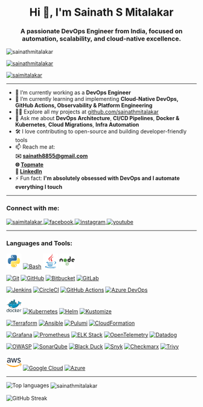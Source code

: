 <h1 align="center">Hi 👋, I'm Sainath S Mitalakar</h1>
<h3 align="center">A passionate DevOps Engineer from India, focused on automation, scalability, and cloud-native excellence.</h3>

<p align="left">
  <img src="https://komarev.com/ghpvc/?username=sainathmitalakar&label=Profile%20views&color=0e75b6&style=flat" alt="sainathmitalakar" />
</p>

<p align="left">
  <a href="https://github.com/ryo-ma/github-profile-trophy">
    <img src="https://github-profile-trophy.vercel.app/?username=sainathmitalakar" alt="sainathmitalakar" />
  </a>
</p>

<p align="left">
  <a href="https://twitter.com/saimitalakar" target="blank">
    <img src="https://img.shields.io/twitter/follow/saimitalakar?logo=twitter&style=for-the-badge" alt="saimitalakar" />
  </a>
</p>

---

- 🔭 I’m currently working as a **DevOps Engineer**  
- 🌱 I’m currently learning and implementing **Cloud-Native DevOps, GitHub Actions, Observability & Platform Engineering**
- 👨‍💻 Explore all my projects at [github.com/sainathmitalakar](https://github.com/sainathmitalakar)
- 💬 Ask me about **DevOps Architecture**, **CI/CD Pipelines**, **Docker & Kubernetes**, **Cloud Migrations**, **Infra Automation**
- 🛠️ I love contributing to open-source and building developer-friendly tools
- 📫 Reach me at:  
  **✉️ sainath8855@gmail.com**  
  **🌐 [Topmate](https://topmate.io/sainathmitalakar)**  
  **💼 [LinkedIn](https://www.linkedin.com/in/sainathmitalakar/)**  
- ⚡ Fun fact: **I'm absolutely obsessed with DevOps and I automate everything I touch**

---

<h3 align="left">Connect with me:</h3>
<p align="left">
  <a href="https://twitter.com/saimitalakar" target="blank">
    <img align="center" src="https://raw.githubusercontent.com/rahuldkjain/github-profile-readme-generator/master/src/images/icons/Social/twitter.svg" alt="saimitalakar" height="30" width="40" />
  </a>
  <a href="https://fb.com/sainath shivajirao mitalakar" target="blank">
    <img align="center" src="https://raw.githubusercontent.com/rahuldkjain/github-profile-readme-generator/master/src/images/icons/Social/facebook.svg" alt="facebook" height="30" width="40" />
  </a>
  <a href="https://instagram.com/sainathmitalakar_27" target="blank">
    <img align="center" src="https://raw.githubusercontent.com/rahuldkjain/github-profile-readme-generator/master/src/images/icons/Social/instagram.svg" alt="instagram" height="30" width="40" />
  </a>
  <a href="https://www.youtube.com/c/sainath mitalakar" target="blank">
    <img align="center" src="https://raw.githubusercontent.com/rahuldkjain/github-profile-readme-generator/master/src/images/icons/Social/youtube.svg" alt="youtube" height="30" width="40" />
  </a>
</p>

---

<h3 align="left">Languages and Tools:</h3>
<p align="left">
  <!-- Programming & Scripting -->
  <a href="https://www.python.org/" target="_blank"><img src="https://raw.githubusercontent.com/devicons/devicon/master/icons/python/python-original.svg" alt="Python" width="40" height="40"/></a>
  <a href="https://www.gnu.org/software/bash/" target="_blank"><img src="https://www.vectorlogo.zone/logos/gnu_bash/gnu_bash-icon.svg" alt="Bash" width="40" height="40"/></a>
  <a href="https://www.java.com/" target="_blank"><img src="https://raw.githubusercontent.com/devicons/devicon/master/icons/java/java-original.svg" alt="Java" width="40" height="40"/></a>
  <a href="https://nodejs.org/" target="_blank"><img src="https://raw.githubusercontent.com/devicons/devicon/master/icons/nodejs/nodejs-original-wordmark.svg" alt="Node.js" width="40" height="40"/></a>

  <!-- Source Control -->
  <a href="https://git-scm.com/" target="_blank"><img src="https://www.vectorlogo.zone/logos/git-scm/git-scm-icon.svg" alt="Git" width="40" height="40"/></a>
  <a href="https://github.com/" target="_blank"><img src="https://github.githubassets.com/images/modules/logos_page/GitHub-Mark.png" alt="GitHub" width="40" height="40"/></a>
  <a href="https://bitbucket.org/" target="_blank"><img src="https://www.vectorlogo.zone/logos/bitbucket/bitbucket-icon.svg" alt="Bitbucket" width="40" height="40"/></a>
  <a href="https://about.gitlab.com/" target="_blank"><img src="https://www.vectorlogo.zone/logos/gitlab/gitlab-icon.svg" alt="GitLab" width="40" height="40"/></a>

  <!-- CI/CD -->
  <a href="https://www.jenkins.io/" target="_blank"><img src="https://www.vectorlogo.zone/logos/jenkins/jenkins-icon.svg" alt="Jenkins" width="40" height="40"/></a>
  <a href="https://circleci.com/" target="_blank"><img src="https://www.vectorlogo.zone/logos/circleci/circleci-icon.svg" alt="CircleCI" width="40" height="40"/></a>
  <a href="https://github.com/features/actions" target="_blank"><img src="https://avatars.githubusercontent.com/u/44036562?s=200&v=4" alt="GitHub Actions" width="40" height="40"/></a>
  <a href="https://azure.microsoft.com/en-us/services/devops/" target="_blank"><img src="https://www.vectorlogo.zone/logos/microsoft_azure/microsoft_azure-icon.svg" alt="Azure DevOps" width="40" height="40"/></a>

  <!-- Containers & Orchestration -->
  <a href="https://www.docker.com/" target="_blank"><img src="https://raw.githubusercontent.com/devicons/devicon/master/icons/docker/docker-original-wordmark.svg" alt="Docker" width="40" height="40"/></a>
  <a href="https://kubernetes.io/" target="_blank"><img src="https://www.vectorlogo.zone/logos/kubernetes/kubernetes-icon.svg" alt="Kubernetes" width="40" height="40"/></a>
  <a href="https://helm.sh/" target="_blank"><img src="https://www.vectorlogo.zone/logos/helmsh/helmsh-icon.svg" alt="Helm" width="40" height="40"/></a>
  <a href="https://kustomize.io/" target="_blank"><img src="https://avatars.githubusercontent.com/u/44410229?s=200&v=4" alt="Kustomize" width="40" height="40"/></a>

  <!-- Infrastructure as Code -->
  <a href="https://www.terraform.io/" target="_blank"><img src="https://www.vectorlogo.zone/logos/hashicorp_terraform/hashicorp_terraform-icon.svg" alt="Terraform" width="40" height="40"/></a>
  <a href="https://www.ansible.com/" target="_blank"><img src="https://www.vectorlogo.zone/logos/ansible/ansible-icon.svg" alt="Ansible" width="40" height="40"/></a>
  <a href="https://www.pulumi.com/" target="_blank"><img src="https://avatars.githubusercontent.com/u/33043857?s=200&v=4" alt="Pulumi" width="40" height="40"/></a>
  <a href="https://aws.amazon.com/cloudformation/" target="_blank"><img src="https://www.vectorlogo.zone/logos/amazon_cloudformation/amazon_cloudformation-icon.svg" alt="CloudFormation" width="40" height="40"/></a>

  <!-- Monitoring & Observability -->
  <a href="https://grafana.com/" target="_blank"><img src="https://www.vectorlogo.zone/logos/grafana/grafana-icon.svg" alt="Grafana" width="40" height="40"/></a>
  <a href="https://prometheus.io/" target="_blank"><img src="https://www.vectorlogo.zone/logos/prometheusio/prometheusio-icon.svg" alt="Prometheus" width="40" height="40"/></a>
  <a href="https://www.elastic.co/elk-stack" target="_blank"><img src="https://www.vectorlogo.zone/logos/elastic/elastic-icon.svg" alt="ELK Stack" width="40" height="40"/></a>
  <a href="https://opentelemetry.io/" target="_blank"><img src="https://opentelemetry.io/img/logos/opentelemetry-logo-nav.svg" alt="OpenTelemetry" width="40" height="40"/></a>
  <a href="https://www.datadoghq.com/" target="_blank"><img src="https://www.vectorlogo.zone/logos/datadoghq/datadoghq-icon.svg" alt="Datadog" width="40" height="40"/></a>

  <!-- DevSecOps & Security -->
  <a href="https://owasp.org/" target="_blank"><img src="https://www.vectorlogo.zone/logos/owasp/owasp-icon.svg" alt="OWASP" width="40" height="40"/></a>
  <a href="https://www.sonarqube.org/" target="_blank"><img src="https://www.vectorlogo.zone/logos/sonarsource/sonarsource-icon.svg" alt="SonarQube" width="40" height="40"/></a>
  <a href="https://www.blackducksoftware.com/" target="_blank"><img src="https://upload.wikimedia.org/wikipedia/en/thumb/4/49/Black_Duck_Software_Logo.svg/2560px-Black_Duck_Software_Logo.svg.png" alt="Black Duck" width="40" height="40"/></a>
  <a href="https://snyk.io/" target="_blank"><img src="https://cdn.worldvectorlogo.com/logos/snyk.svg" alt="Snyk" width="40" height="40"/></a>
  <a href="https://checkmarx.com/" target="_blank"><img src="https://www.vectorlogo.zone/logos/checkmarx/checkmarx-icon.svg" alt="Checkmarx" width="40" height="40"/></a>
  <a href="https://aquasecurity.github.io/trivy/" target="_blank"><img src="https://github.com/aquasecurity/trivy/raw/main/docs/images/logo.png" alt="Trivy" width="40" height="40"/></a>

  <!-- Cloud Platforms -->
  <a href="https://aws.amazon.com/" target="_blank"><img src="https://raw.githubusercontent.com/devicons/devicon/master/icons/amazonwebservices/amazonwebservices-original-wordmark.svg" alt="AWS" width="40" height="40"/></a>
  <a href="https://cloud.google.com/" target="_blank"><img src="https://www.vectorlogo.zone/logos/google_cloud/google_cloud-icon.svg" alt="Google Cloud" width="40" height="40"/></a>
  <a href="https://azure.microsoft.com/" target="_blank"><img src="https://www.vectorlogo.zone/logos/microsoft_azure/microsoft_azure-icon.svg" alt="Azure" width="40" height="40"/></a>
</p>


---

<p>
  <img align="left" src="https://github-readme-stats.vercel.app/api/top-langs?username=sainathmitalakar&show_icons=true&locale=en&layout=compact" alt="Top languages" />
</p>

<p>&nbsp;<img align="center" src="https://github-readme-stats.vercel.app/api?username=sainathmitalakar&show_icons=true&locale=en&layout=compact" alt="sainathmitalakar" /></p>

<p>
  <img align="center" src="https://github-readme-streak-stats.herokuapp.com/?user=sainathmitalakar&" alt="GitHub Streak" />
</p>
